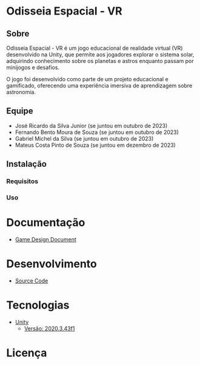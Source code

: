 # Odisseia Espacial - VR

## Sobre

Odisseia Espacial - VR é um jogo educacional de realidade virtual (VR) desenvolvido na Unity, que permite aos jogadores explorar o sistema solar, adquirindo conhecimento sobre os planetas e astros enquanto passam por minijogos e desafios.

O jogo foi desenvolvido como parte de um projeto educacional e gamificado, oferecendo uma experiência imersiva de aprendizagem sobre astronomia.

## Equipe

- José Ricardo da Silva Junior (se juntou em outubro de 2023)
- Fernando Bento Moura de Souza (se juntou em outubro de 2023)
- Gabriel Michel da Silva (se juntou em outubro de 2023)
- Mateus Costa Pinto de Souza (se juntou em dezembro de 2023)

## Instalação

### Requisitos

### Uso


# Documentação

* [Game Design Document](https://docs.google.com/document/d/1MJAvtc-u8YtQduGdIwTkxaIc_SQnSIh8XhgCba24fxk/edit?usp=sharing)

# Desenvolvimento

* [Source Code](https://github.com/FernandoBMSouza/odisseia-espacial-vr)


# Tecnologias

* [Unity](https://unity.com)
  - [Versão: 2020.3.43f1](https://unity.com/releases/editor/archive)


# Licença